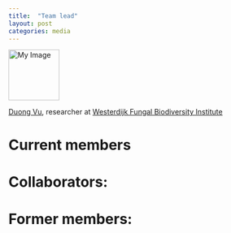 ```yaml
---
title:  "Team lead"
layout: post
categories: media
---
```

<img src="[DuongVu.jpg](https://github.com/user-attachments/assets/76fe7c74-722c-42bb-8fea-b50dc31e98cc)" width="100" alt="My Image"/>

[Duong Vu](https://github.com/vuthuyduong), researcher at [Westerdijk Fungal Biodiversity Institute](https://wi.knaw.nl/)


# Current members

# Collaborators:


# Former members:


